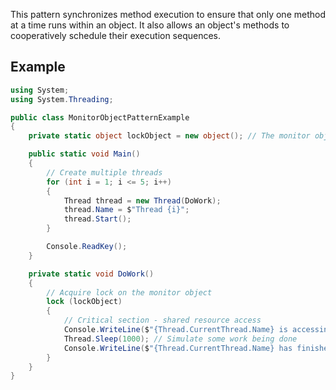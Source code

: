 This pattern synchronizes method execution to ensure that only one method at a time runs within an object. It also allows an object's methods to cooperatively schedule their execution sequences.

## Example

```csharp
using System;
using System.Threading;

public class MonitorObjectPatternExample
{
    private static object lockObject = new object(); // The monitor object

    public static void Main()
    {
        // Create multiple threads
        for (int i = 1; i <= 5; i++)
        {
            Thread thread = new Thread(DoWork);
            thread.Name = $"Thread {i}";
            thread.Start();
        }

        Console.ReadKey();
    }

    private static void DoWork()
    {
        // Acquire lock on the monitor object
        lock (lockObject)
        {
            // Critical section - shared resource access
            Console.WriteLine($"{Thread.CurrentThread.Name} is accessing the shared resource.");
            Thread.Sleep(1000); // Simulate some work being done
            Console.WriteLine($"{Thread.CurrentThread.Name} has finished accessing the shared resource.");
        }
    }
}
```